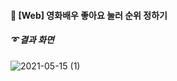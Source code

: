 #### :pushpin: [Web] 영화배우 좋아요 눌러 순위 정하기

##### :curly_loop: 결과 화면
![2021-05-15 (1)](https://user-images.githubusercontent.com/64299610/126074331-446b4fd2-c665-43df-bb01-d5254cdedd6b.png)

